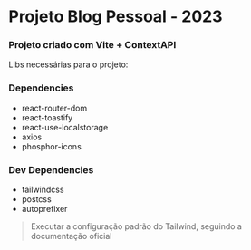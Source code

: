 # Projeto Blog Pessoal - 2023

### Projeto criado com Vite + ContextAPI

Libs necessárias para o projeto:
### Dependencies
* react-router-dom
* react-toastify
* react-use-localstorage
* axios
* phosphor-icons

### Dev Dependencies
* tailwindcss
* postcss
* autoprefixer
> Executar a configuração padrão do Tailwind, seguindo a documentação oficial

